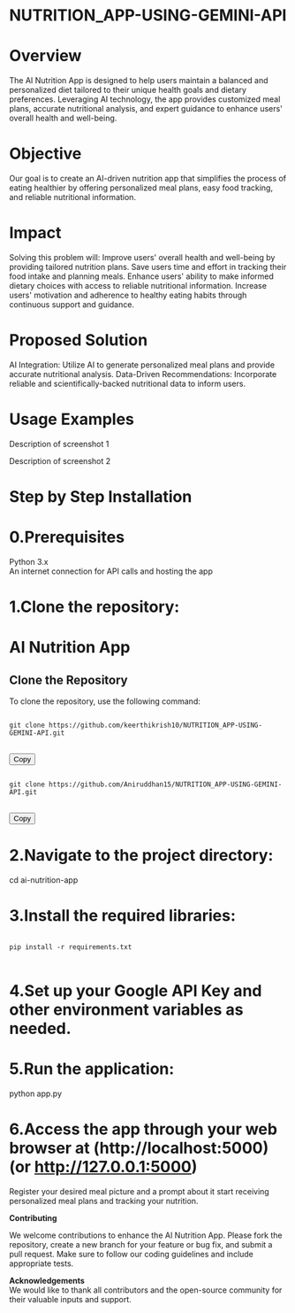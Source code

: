 # NUTRITION_APP-USING-GEMINI-API

# Overview
The AI Nutrition App is designed to help users maintain a balanced and personalized diet tailored to their unique health goals and dietary preferences. Leveraging AI technology, the app provides customized meal plans, accurate nutritional analysis, and expert guidance to enhance users' overall health and well-being.

# Objective
Our goal is to create an AI-driven nutrition app that simplifies the process of eating healthier by offering personalized meal plans, easy food tracking, and reliable nutritional information.

# Impact
Solving this problem will:
Improve users' overall health and well-being by providing tailored nutrition plans.
Save users time and effort in tracking their food intake and planning meals.
Enhance users' ability to make informed dietary choices with access to reliable nutritional information.
Increase users' motivation and adherence to healthy eating habits through continuous support and guidance.

# Proposed Solution
AI Integration: Utilize AI to generate personalized meal plans and provide accurate nutritional analysis.
Data-Driven Recommendations: Incorporate reliable and scientifically-backed nutritional data to inform users.

# Usage Examples
Description of screenshot 1


Description of screenshot 2

# Step by Step Installation

# 0.**Prerequisites**
Python 3.x <br/>
An internet connection for API calls and hosting the app <br/>

# 1.**Clone the repository:** 
# AI Nutrition App

## Clone the Repository

To clone the repository, use the following command:

<pre>
<code id="clone-code-keerthi">
git clone https://github.com/keerthikrish10/NUTRITION_APP-USING-GEMINI-API.git
</code>
</pre>

<button onclick="copyCode('clone-code-keerthi')">Copy</button>

<pre>
<code id="clone-code-aniruddhan">
git clone https://github.com/Aniruddhan15/NUTRITION_APP-USING-GEMINI-API.git
</code>
</pre>

<button onclick="copyCode('clone-code-aniruddhan')">Copy</button>

<script>
  function copyCode(elementId) {
    var copyText = document.getElementById(elementId).innerText;
    navigator.clipboard.writeText(copyText).then(function() {
      alert('Code copied to clipboard');
    }, function(err) {
      alert('Failed to copy text: ', err);
    });
  }
</script>



# 2.**Navigate to the project directory:** 
cd ai-nutrition-app

# 3.**Install the required libraries:** <br/>
<pre>
<code id="install-code">
pip install -r requirements.txt
</code>
</pre>

# 4.**Set up your Google API Key and other environment variables as needed.** <br/>

# 5.**Run the application:** <br/>
python app.py

# 6.**Access the app through your web browser at (http://localhost:5000) (or http://127.0.0.1:5000)** <br/>
Register your desired meal picture and a prompt about it start receiving personalized meal plans and tracking your nutrition.

**Contributing** <br/>

We welcome contributions to enhance the AI Nutrition App. Please fork the repository, create a new branch for your feature or bug fix, and submit a pull request. Make sure to follow our coding guidelines and include appropriate tests.

**Acknowledgements** <br/>
We would like to thank all contributors and the open-source community for their valuable inputs and support.
